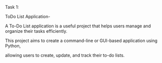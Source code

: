 Task 1:

ToDo List Application-

A To-Do List application is a useful project that helps users manage and organize their tasks efficiently. 

This project aims to create a command-line or GUI-based application using Python, 

allowing users to create, update, and track their to-do lists.
